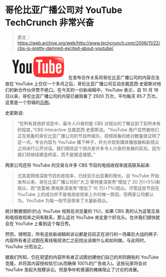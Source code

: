 # 哥伦比亚广播公司对 YouTube TechCrunch 非常兴奋

> 原文：<https://web.archive.org/web/http://www.techcrunch.com/2006/11/22/cbs-is-pretty-damned-excited-about-youtube/>

[![](img/0975e6e08bea5d4ce629ed2f20fb16a8.png)](https://web.archive.org/web/20221006141211/http://youtube.com/) 在宣布合作关系将哥伦比亚广播公司的内容合法放在 YouTube 上仅仅一个多月之后，哥伦比亚广播公司互动总裁昆西·史密斯对他们的新合作伙伴赞不绝口。在今天的一份新闻稿中，YouTube 表示，自 10 月 18 日以来，哥伦比亚广播公司的内容已被观看了 2920 万次，平均每天 85.7 万次。这里是一个剪辑的[示例](https://web.archive.org/web/20221006141211/http://www.youtube.com/watch?v=DowFLyuHaeo)。

史密斯说:

> “在所有其他好消息中，最令人兴奋的是 CBS 对观众的了解达到了前所未有的程度，”CBS Interactive 总裁昆西·史密斯说。“YouTube 用户显然被他们正在观看的哥伦比亚广播公司的节目所娱乐，视频观看的绝对数量就证明了这一点。专业内容为 YouTube 播下种子，并允许现有媒体播放器和新观众之间进行公开对话。我们相信这个拐点是许多令人兴奋的发展的前兆，因为我们将继续建造桥梁，而不是建造墙壁。”

两家公司还将 YouTube 的交易与许多 CBS 节目的电视收视率提高联系起来:

> 尤其是网络深夜节目的收视率，已经显示出显著的增长。自 YouTube 开始发布以来，哥伦比亚广播公司的“大卫·莱特曼深夜秀”增加了 20 万(+5%)新观众，而“克雷格·费格斯深夜秀”增加了 10 万(+7%)观众。尽管这些节目在 YouTube 上的成功并不是电视收视率上升的唯一原因，但两家公司都认为，YouTube 为每一档节目带来了大量新观众。

统计数据很好(约占 YouTube 视频总浏览量的 1%)，如果 CBS 真的认为这笔交易和电视收视率之间有联系，那么这对 YouTube 肯定是个好兆头。也许我们很快就会在 YouTube 上看到这个每日秀。

然而，很明显，所有这些新闻稿和诉讼都是目前正在进行的一场幕后大战的棋子:内容所有者正试图在离线电视消亡之前找出该做什么和如何做。与此同时，YouTube 分而治之。

据我们所知，仍在观望的内容所有者正试图创建他们自己的共同拥有的 YouTube 克隆，并将其内容授权给它(从而确保 100%的广告收入)。这些玩家将会对 YouTube 发起大规模诉讼。但是争吵和普遍的瘫痪阻止了讨论的进展。